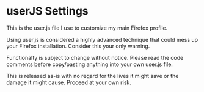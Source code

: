 # userJS Settings

This is the user.js file I use to customize my main Firefox profile.

Using user.js is considered a highly advanced technique that could mess up your Firefox installation. Consider this your only warning.

Functionalty is subject to change without notice. Please read the code comments before copy/pasting anything into your own user.js file.

This is released as-is with no regard for the lives it might save or the damage it might cause. Proceed at your own risk.